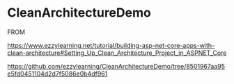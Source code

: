# CleanArchitectureDemo
FROM

https://www.ezzylearning.net/tutorial/building-asp-net-core-apps-with-clean-architecture#Setting_Up_Clean_Architecture_Project_in_ASPNET_Core

https://github.com/ezzylearning/CleanArchitectureDemo/tree/8501967aa95e5fd0451104d2d7f5086e0b4df961

